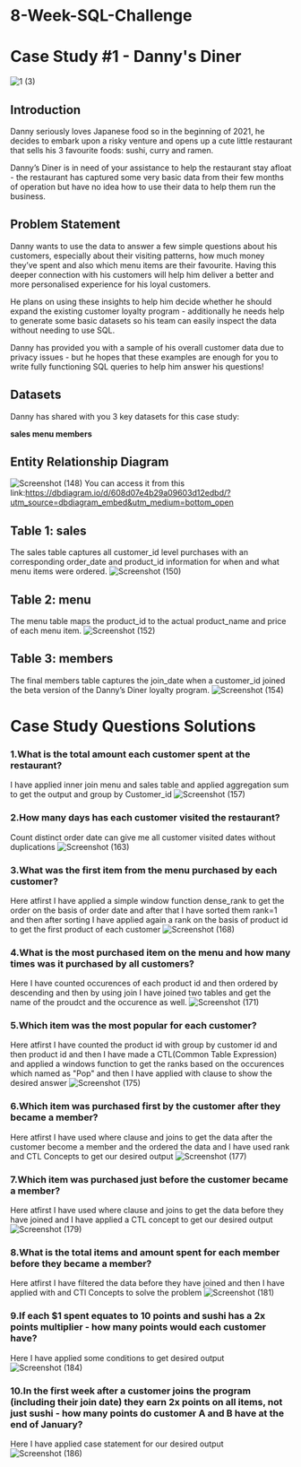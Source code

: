 # 8-Week-SQL-Challenge
# Case Study #1 - Danny's Diner
![1 (3)](https://user-images.githubusercontent.com/78970792/131291096-a6a7cd37-60cc-44fc-bd5e-50ef55c0eca7.png)
## Introduction
Danny seriously loves Japanese food so in the beginning of 2021, he decides to embark upon a risky venture and opens up a cute little restaurant that sells his 3 favourite foods: sushi, curry and ramen.

Danny’s Diner is in need of your assistance to help the restaurant stay afloat - the restaurant has captured some very basic data from their few months of operation but have no idea how to use their data to help them run the business.
## Problem Statement
Danny wants to use the data to answer a few simple questions about his customers, especially about their visiting patterns, how much money they’ve spent and also which menu items are their favourite. Having this deeper connection with his customers will help him deliver a better and more personalised experience for his loyal customers.

He plans on using these insights to help him decide whether he should expand the existing customer loyalty program - additionally he needs help to generate some basic datasets so his team can easily inspect the data without needing to use SQL.

Danny has provided you with a sample of his overall customer data due to privacy issues - but he hopes that these examples are enough for you to write fully functioning SQL queries to help him answer his questions!
## Datasets
Danny has shared with you 3 key datasets for this case study:

**sales
menu
members**

## Entity Relationship Diagram
![Screenshot (148)](https://user-images.githubusercontent.com/78970792/131291531-df5c24a7-28bf-478e-8601-1828b7f228f3.png)
You can access it from this link:https://dbdiagram.io/d/608d07e4b29a09603d12edbd/?utm_source=dbdiagram_embed&utm_medium=bottom_open

## Table 1: sales
The sales table captures all customer_id level purchases with an corresponding order_date and product_id information for when and what menu items were ordered.
![Screenshot (150)](https://user-images.githubusercontent.com/78970792/131291789-7f6fa9ee-f659-481d-abcc-40dcd0e345ec.png)

## Table 2: menu
The menu table maps the product_id to the actual product_name and price of each menu item.
![Screenshot (152)](https://user-images.githubusercontent.com/78970792/131291883-2be9f3f1-aeca-45bc-8cd9-65c2c3166250.png)

## Table 3: members
The final members table captures the join_date when a customer_id joined the beta version of the Danny’s Diner loyalty program.
![Screenshot (154)](https://user-images.githubusercontent.com/78970792/131292005-40fa1e00-fb49-4f2f-885e-d9ae30276ff5.png)

# Case Study Questions Solutions
### 1.What is the total amount each customer spent at the restaurant?
I have applied inner join menu and sales table and applied aggregation sum to get the output and group by Customer_id
![Screenshot (157)](https://user-images.githubusercontent.com/78970792/131292607-ef5c28bf-cb1f-474c-b501-a2371bb8468c.png)

### 2.How many days has each customer visited the restaurant?
Count distinct order date can give me all customer visited dates without duplications
![Screenshot (163)](https://user-images.githubusercontent.com/78970792/131293071-59be7ad2-24f6-4d7f-9955-f26763d7cbd4.png)

### 3.What was the first item from the menu purchased by each customer?
Here atfirst I have applied  a simple window function dense_rank to get the order on the basis of order date and after that I have sorted them rank=1
and then after sorting I have applied again a rank on the basis of product id to get the first product of each customer
![Screenshot (168)](https://user-images.githubusercontent.com/78970792/131296603-0ab85006-a257-4182-9421-e55c2c0df34f.png)

### 4.What is the most purchased item on the menu and how many times was it purchased by all customers?
Here I have counted occurences of each product id and then ordered by descending and then by using join I have joined two tables and get the name of the proudct
and the occurence as well.
![Screenshot (171)](https://user-images.githubusercontent.com/78970792/131297188-eaf27496-5a6a-4570-8865-7b6e436c6c46.png)

### 5.Which item was the most popular for each customer?
Here atfirst I have counted the product id with group by customer id and then product id and then I have made a CTL(Common Table Expression)
and applied a windows function to get the ranks based on the occurences which named as "Pop" and then I have applied with clause to show the desired answer
![Screenshot (175)](https://user-images.githubusercontent.com/78970792/131298197-d17c1ebc-30c3-43ed-9a5c-6d489ce9bd93.png)

### 6.Which item was purchased first by the customer after they became a member?
Here atfirst I have used where clause and joins to get the data after the customer become a member and the ordered the data and I have used rank and CTL Concepts to 
get our desired output
![Screenshot (177)](https://user-images.githubusercontent.com/78970792/131298875-d752870b-54b9-4aa2-a0a6-e2d83ea1d421.png)

### 7.Which item was purchased just before the customer became a member?
Here atfirst I have used where clause and joins to get the data before they have joined and I have applied a CTL concept to get
our desired output
![Screenshot (179)](https://user-images.githubusercontent.com/78970792/131299168-62f36cef-bd87-4386-a785-cdeb34ee4154.png)

### 8.What is the total items and amount spent for each member before they became a member?
Here atfirst I have filtered the data before they have joined and then I have applied with and CTl Concepts to solve the problem
![Screenshot (181)](https://user-images.githubusercontent.com/78970792/131299689-b3ee96b9-5fe6-492c-8d7a-584e4310bb33.png)

### 9.If each $1 spent equates to 10 points and sushi has a 2x points multiplier - how many points would each customer have?
Here I have applied some conditions to get desired output
![Screenshot (184)](https://user-images.githubusercontent.com/78970792/131299976-74a6232e-2364-4ae3-bd8a-d53e4f41629d.png)

### 10.In the first week after a customer joins the program (including their join date) they earn 2x points on all items, not just sushi - how many points do customer A and B have at the end of January?
Here I have applied case statement for our desired output
![Screenshot (186)](https://user-images.githubusercontent.com/78970792/131300135-1c207919-8c38-4244-afb4-5a2604494e95.png)

